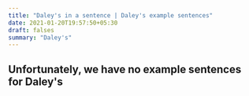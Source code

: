 ```yaml
---
title: "Daley's in a sentence | Daley's example sentences"
date: 2021-01-20T19:57:50+05:30
draft: falses
summary: "Daley's"
---
```

## Unfortunately, we have no example sentences for Daley's                 
